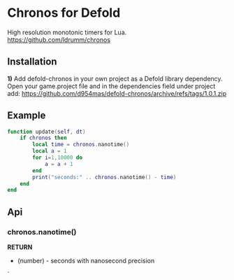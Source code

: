 # Chronos for Defold

High resolution monotonic timers for Lua.
https://github.com/ldrumm/chronos

## Installation
__1)__ Add defold-chronos in your own project as a Defold library dependency. Open your game.project file and in the dependencies field under project add:
https://github.com/d954mas/defold-chronos/archive/refs/tags/1.0.1.zip

## Example
```lua
function update(self, dt)
	if chronos then
		local time = chronos.nanotime()
		local a = 1
		for i=1,10000 do
			a = a + 1
		end
		print("seconds:" .. chronos.nanotime() - time)
	end
end
```

## Api

### chronos.nanotime()

**RETURN**
* (number) - seconds with nanosecond precision

`
